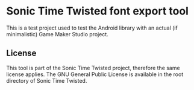 # Sonic Time Twisted font export tool #

This is a test project used to test the Android library with an actual (if minimalistic) Game Maker Studio project.

## License ##

This tool is part of the Sonic Time Twisted project, therefore the same license applies. The GNU General Public License is available in the root directory of Sonic Time Twisted.
